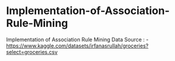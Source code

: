 # Implementation-of-Association-Rule-Mining
Implementation of Association Rule Mining
Data Source : - https://www.kaggle.com/datasets/irfanasrullah/groceries?select=groceries.csv
